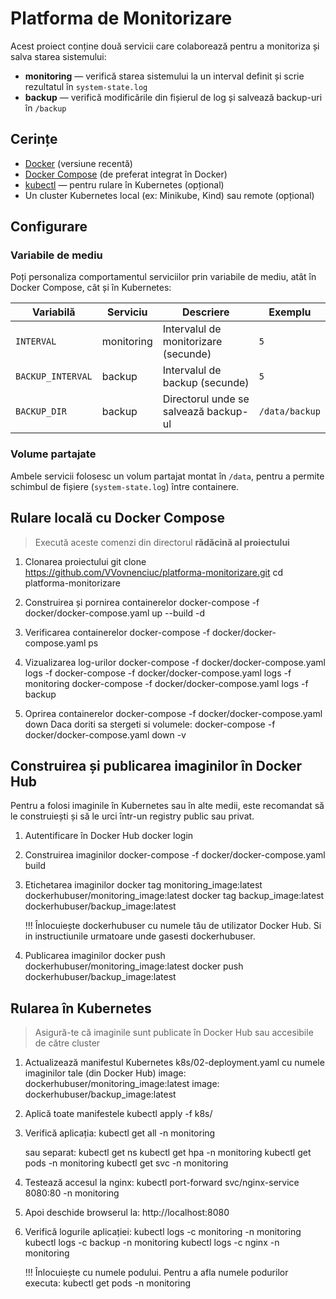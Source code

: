 # Platforma de Monitorizare

Acest proiect conține două servicii care colaborează pentru a monitoriza și salva starea sistemului:

- **monitoring** — verifică starea sistemului la un interval definit și scrie rezultatul în `system-state.log`
- **backup** — verifică modificările din fișierul de log și salvează backup-uri în `/backup`

## Cerințe

- [Docker](https://docs.docker.com/get-docker/) (versiune recentă)
- [Docker Compose](https://docs.docker.com/compose/install/) (de preferat integrat în Docker)
- [kubectl](https://kubernetes.io/docs/tasks/tools/) — pentru rulare în Kubernetes (opțional)
- Un cluster Kubernetes local (ex: Minikube, Kind) sau remote (opțional)

## Configurare

### Variabile de mediu

Poți personaliza comportamentul serviciilor prin variabile de mediu, atât în Docker Compose, cât și în Kubernetes:

| Variabilă        | Serviciu   | Descriere                                 | Exemplu        |
|------------------|------------|-------------------------------------------|----------------|
| `INTERVAL`       | monitoring | Intervalul de monitorizare (secunde)      | `5`            |
| `BACKUP_INTERVAL`| backup     | Intervalul de backup (secunde)            | `5`            |
| `BACKUP_DIR`     | backup     | Directorul unde se salvează backup-ul     | `/data/backup` |

### Volume partajate

Ambele servicii folosesc un volum partajat montat în `/data`, pentru a permite schimbul de fișiere (`system-state.log`) între containere.


## Rulare locală cu Docker Compose

> Execută aceste comenzi din directorul **rădăcină al proiectului**

1. Clonarea proiectului
    git clone https://github.com/VVovnenciuc/platforma-monitorizare.git
    cd platforma-monitorizare

2. Construirea și pornirea containerelor
    docker-compose -f docker/docker-compose.yaml up --build -d

3. Verificarea containerelor
    docker-compose -f docker/docker-compose.yaml ps

4. Vizualizarea log-urilor
    docker-compose -f docker/docker-compose.yaml logs -f
    docker-compose -f docker/docker-compose.yaml logs -f monitoring
    docker-compose -f docker/docker-compose.yaml logs -f backup

5. Oprirea containerelor
    docker-compose -f docker/docker-compose.yaml down
    Daca doriti sa stergeti si volumele:
    docker-compose -f docker/docker-compose.yaml down -v


## Construirea și publicarea imaginilor în Docker Hub

Pentru a folosi imaginile în Kubernetes sau în alte medii, este recomandat să le construiești și să le urci într-un registry public sau privat.

1. Autentificare în Docker Hub
    docker login

2. Construirea imaginilor
    docker-compose -f docker/docker-compose.yaml build

3. Etichetarea imaginilor 
    docker tag monitoring_image:latest dockerhubuser/monitoring_image:latest
    docker tag backup_image:latest dockerhubuser/backup_image:latest

    !!! Înlocuiește dockerhubuser cu numele tău de utilizator Docker Hub. Si in instructiunile urmatoare unde gasesti dockerhubuser.

4. Publicarea imaginilor
    docker push dockerhubuser/monitoring_image:latest
    docker push dockerhubuser/backup_image:latest

## Rularea în Kubernetes

> Asigură-te că imaginile sunt publicate în Docker Hub sau accesibile de către cluster

1. Actualizează manifestul Kubernetes k8s/02-deployment.yaml cu numele imaginilor tale (din Docker Hub)
    image: dockerhubuser/monitoring_image:latest
    image: dockerhubuser/backup_image:latest

2. Aplică toate manifestele
    kubectl apply -f k8s/

3. Verifică aplicația:
    kubectl get all -n monitoring

    sau separat:
    kubectl get ns
    kubectl get hpa -n monitoring
    kubectl get pods -n monitoring
    kubectl get svc -n monitoring

4. Testează accesul la nginx:
    kubectl port-forward svc/nginx-service 8080:80 -n monitoring

5.  Apoi deschide browserul la:
    http://localhost:8080

6. Verifică logurile aplicației:
    kubectl logs <nume-pod> -c monitoring -n monitoring
    kubectl logs <nume-pod> -c backup -n monitoring
    kubectl logs <nume-pod> -c nginx -n monitoring

    !!! Înlocuiește <nume-pod> cu numele podului. Pentru a afla numele podurilor executa:
    kubectl get pods -n monitoring


